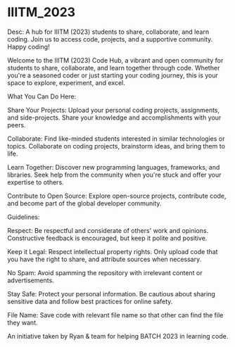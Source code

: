 # IIITM_2023
Desc: A hub for IIITM (2023) students to share, collaborate, and learn coding. Join us to access code, projects, and a supportive community. Happy coding!

Welcome to the IIITM (2023) Code Hub, a vibrant and open community for students to share, collaborate, and learn together through code. Whether you're a seasoned coder or just starting your coding journey, this is your space to explore, experiment, and excel.

What You Can Do Here:

Share Your Projects: Upload your personal coding projects, assignments, and side-projects. Share your knowledge and accomplishments with your peers.

Collaborate: Find like-minded students interested in similar technologies or topics. Collaborate on coding projects, brainstorm ideas, and bring them to life.

Learn Together: Discover new programming languages, frameworks, and libraries. Seek help from the community when you're stuck and offer your expertise to others.

Contribute to Open Source: Explore open-source projects, contribute code, and become part of the global developer community.

Guidelines:

Respect: Be respectful and considerate of others' work and opinions. Constructive feedback is encouraged, but keep it polite and positive.

Keep it Legal: Respect intellectual property rights. Only upload code that you have the right to share, and attribute sources when necessary.

No Spam: Avoid spamming the repository with irrelevant content or advertisements.

Stay Safe: Protect your personal information. Be cautious about sharing sensitive data and follow best practices for online safety.

File Name: Save code with relevant file name so that other can find the file they want.

An initiative taken by Ryan & team for helping BATCH 2023 in learning code.
